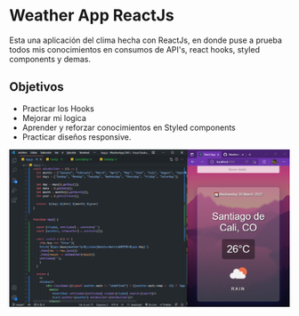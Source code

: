 
# Weather App ReactJs

Esta una aplicación del clima hecha con ReactJs, en donde puse a prueba todos mis conocimientos en consumos de API's, react hooks, styled components y demas.

Objetivos
- 
- Practicar los Hooks
- Mejorar mi logica
- Aprender y reforzar conocimientos en Styled components
- Practicar diseños responsive.
 
![App Screenshot](https://github.com/Jhossuan/WeatherApp_Responsive/blob/main/Weatherapp.PNG)
